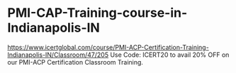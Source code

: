 # PMI-CAP-Training-course-in-Indianapolis-IN
https://www.icertglobal.com/course/PMI-ACP-Certification-Training-Indianapolis-IN/Classroom/47/205  Use Code: ICERT20 to avail 20% OFF on our PMI-ACP Certification Classroom Training.
